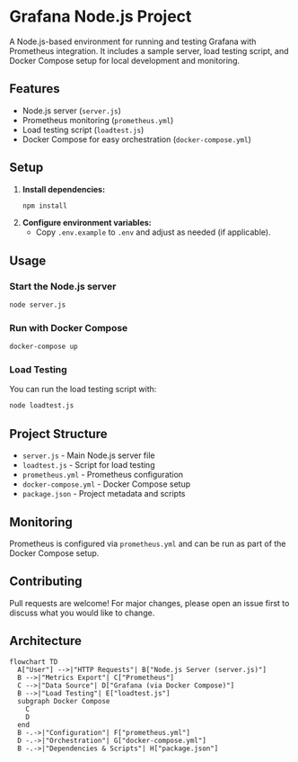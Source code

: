 # Grafana Node.js Project

A Node.js-based environment for running and testing Grafana with Prometheus integration. It includes a sample server, load testing script, and Docker Compose setup for local development and monitoring.

## Features
- Node.js server (`server.js`)
- Prometheus monitoring (`prometheus.yml`)
- Load testing script (`loadtest.js`)
- Docker Compose for easy orchestration (`docker-compose.yml`)

## Setup
1. **Install dependencies:**
   ```bash
   npm install
   ```
2. **Configure environment variables:**
   - Copy `.env.example` to `.env` and adjust as needed (if applicable).

## Usage
### Start the Node.js server
```bash
node server.js
```

### Run with Docker Compose
```bash
docker-compose up
```

### Load Testing
You can run the load testing script with:
```bash
node loadtest.js
```

## Project Structure
- `server.js` - Main Node.js server file
- `loadtest.js` - Script for load testing
- `prometheus.yml` - Prometheus configuration
- `docker-compose.yml` - Docker Compose setup
- `package.json` - Project metadata and scripts

## Monitoring
Prometheus is configured via `prometheus.yml` and can be run as part of the Docker Compose setup.

## Contributing
Pull requests are welcome! For major changes, please open an issue first to discuss what you would like to change.

## Architecture

```mermaid
flowchart TD
  A["User"] -->|"HTTP Requests"| B["Node.js Server (server.js)"]
  B -->|"Metrics Export"| C["Prometheus"]
  C -->|"Data Source"| D["Grafana (via Docker Compose)"]
  B -->|"Load Testing"| E["loadtest.js"]
  subgraph Docker Compose
    C
    D
  end
  B -.->|"Configuration"| F["prometheus.yml"]
  D -.->|"Orchestration"| G["docker-compose.yml"]
  B -.->|"Dependencies & Scripts"| H["package.json"]
``` 